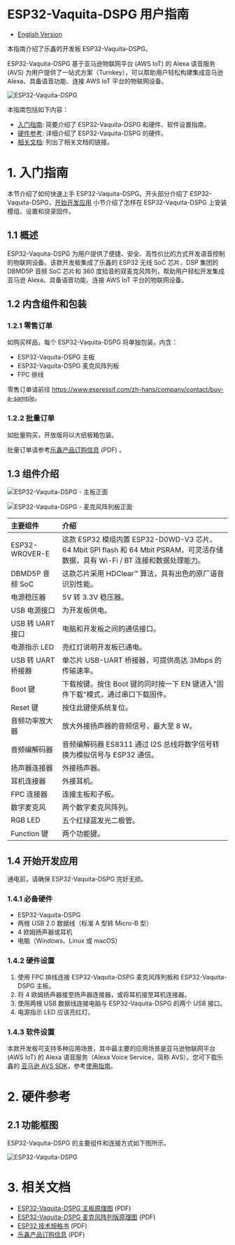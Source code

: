 # ESP32-Vaquita-DSPG 用户指南

* [English Version](../../../en/hw-reference/esp32/user-guide-esp32-vaquita-dspg.md)

本指南介绍了乐鑫的开发板 ESP32-Vaquita-DSPG。

ESP32-Vaquita-DSPG 基于亚马逊物联网平台 (AWS IoT) 的 Alexa 语音服务 (AVS) 为用户提供了一站式方案（Turnkey），可以帮助用户轻松构建集成亚马逊 Alexa、具备语音功能、连接 AWS IoT 平台的物联网设备。

![ESP32-Vaquita-DSPG](../../../_static/esp32-vaquita-dspg-v1.0-top-view.png)

本指南包括如下内容：

* [入门指南](#入门指南): 简要介绍了 ESP32-Vaquita-DSPG 和硬件、软件设置指南。
* [硬件参考](#硬件参考): 详细介绍了 ESP32-Vaquita-DSPG 的硬件。
* [相关文档](#相关文档): 列出了相关文档的链接。

# 1. 入门指南

本节介绍了如何快速上手 ESP32-Vaquita-DSPG。开头部分介绍了 ESP32-Vaquita-DSPG，[开始开发应用](#开始开发应用) 小节介绍了怎样在 ESP32-Vaquita-DSPG 上安装模组、设置和烧录固件。

## 1.1 概述

ESP32-Vaquita-DSPG 为用户提供了便捷、安全、高性价比的方式开发语音控制的物联网设备。该款开发板集成了乐鑫的 ESP32 无线 SoC 芯片、DSP 集团的 DBMD5P 音频 SoC 芯片和 360 度拾音的双麦克风阵列，帮助用户轻松开发集成亚马逊 Alexa、具备语音功能、连接 AWS IoT 平台的物联网设备。

## 1.2 内含组件和包装

### 1.2.1 零售订单

如购买样品，每个 ESP32-Vaquita-DSPG 将单独包装，内含：
* ESP32-Vaquita-DSPG 主板
* ESP32-Vaquita-DSPG 麦克风阵列板
* FPC 排线

零售订单请前往 <https://www.espressif.com/zh-hans/company/contact/buy-a-sample>。

### 1.2.2 批量订单

如批量购买，开放版将以大纸板箱包装。

批量订单请参考[乐鑫产品订购信息](https://www.espressif.com/sites/default/files/documentation/espressif_products_ordering_information_cn.pdf) (PDF) 。

## 1.3 组件介绍

![ESP32-Vaquita-DSPG - 主板正面](../../../_static/esp32-vaquita-dspg-v1.0-annotated-photo.png)

![ESP32-Vaquita-DSPG - 麦克风阵列板正面](../../../_static/esp32-vaquita-dspg-v1.0-annotated-photo-mic.png)

|主要组件|介绍|
|:- |:- |
|ESP32-WROVER-E|这款 ESP32 模组内置 ESP32-D0WD-V3 芯片、64 Mbit SPI flash 和 64 Mbit PSRAM，可灵活存储数据，具有 Wi-Fi / BT 连接和数据处理能力。|
|DBMD5P 音频 SoC|这款芯片采用 HDClear™ 算法，具有出色的原厂语音识别性能。|
|电源稳压器|5V 转 3.3V 稳压器。|
|USB 电源接口|为开发板供电。|
|USB 转 UART 接口|电脑和开发板之间的通信接口。|
|电源指示 LED|亮红灯说明开发板已通电。|
|USB 转 UART 桥接器|单芯片 USB-UART 桥接器，可提供高达 3Mbps 的传输速率。|
|Boot 键|下载按键。按住 Boot 键的同时按一下 EN 键进入"固件下载"模式，通过串口下载固件。|
|Reset 键|按住此键使系统复位。 |
|音频功率放大器|放大外接扬声器的音频信号，最大至 8 W。|
|音频编解码器 |音频编解码器 ES8311 通过 I2S 总线将数字信号转换为模拟信号与 ESP32 通信。|
|扬声器连接器| 外接扬声器。|
|耳机连接器|外接耳机。|
|FPC 连接器|连接主板和子板。|
|数字麦克风|两个数字麦克风阵列。|
|RGB LED|五个红绿蓝发光二极管。|
|Function 键|两个功能键。|

## 1.4 开始开发应用

通电前，请确保 ESP32-Vaquita-DSPG 完好无损。

### 1.4.1 必备硬件

* ESP32-Vaquita-DSPG
* 两根 USB 2.0 数据线（标准 A 型转 Micro-B 型）
* 4 欧姆扬声器或耳机
* 电脑（Windows、Linux 或 macOS）

### 1.4.2 硬件设置

1. 使用 FPC 排线连接 ESP32-Vaquita-DSPG 麦克风阵列板和 ESP32-Vaquita-DSPG 主板。
2. 将 4 欧姆扬声器接至扬声器连接器，或将耳机接至耳机连接器。
3. 使用两根 USB 数据线连接电脑与 ESP32-Vaquita-DSPG 的两个 USB 接口。
4. 电源指示 LED 应该亮红灯。

### 1.4.3 软件设置

本款开发板可支持多种应用场景，其中最主要的应用场景是亚马逊物联网平台 (AWS IoT) 的 Alexa 语音服务（Alexa Voice Service，简称 AVS）。您可下载乐鑫的 [亚马逊 AVS SDK](https://github.com/espressif/esp-va-sdk/tree/feature/aia-beta)，参考[使用指南](https://github.com/espressif/esp-va-sdk/blob/feature/aia-beta/README.md)。

# 2. 硬件参考

## 2.1 功能框图

ESP32-Vaquita-DSPG 的主要组件和连接方式如下图所示。

![ESP32-Vaquita-DSPG](../../../_static/esp32-vaquita-dspg-v1.0-block-diagram.png)

# 3. 相关文档

* [ESP32-Vaquita-DSPG 主板原理图](https://dl.espressif.com/dl/schematics/ESP32-VAQUITA-DSPG_V1.0_schematics.pdf) (PDF)
* [ESP32-Vaquita-DSPG 麦克风阵列版原理图](https://dl.espressif.com/dl/schematics/ESP32-VAQUITA-DSPG-MIC_V1.0_schematics.pdf) (PDF)
* [ESP32 技术规格书](https://www.espressif.com/sites/default/files/documentation/esp32_datasheet_cn.pdf) (PDF)
* [乐鑫产品订购信息](https://www.espressif.com/sites/default/files/documentation/espressif_products_ordering_information_cn.pdf)  (PDF)
